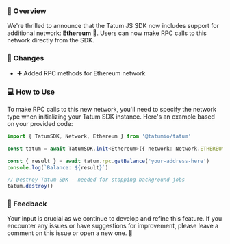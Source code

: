 ### :bookmark_tabs: Overview
We're thrilled to announce that the Tatum JS SDK now includes support for additional network: **Ethereum** :tada:.
Users can now make RPC calls to this network directly from the SDK.

### :wrench: Changes
- :heavy_plus_sign: Added RPC methods for Ethereum network

### :computer: How to Use
To make RPC calls to this new network, you'll need to specify the network type when initializing your Tatum SDK instance. Here's an example based on your provided code:
```typescript
import { TatumSDK, Network, Ethereum } from '@tatumio/tatum'

const tatum = await TatumSDK.init<Ethereum>({ network: Network.ETHEREUM })

const { result } = await tatum.rpc.getBalance('your-address-here')
console.log(`Balance: ${result}`)

// Destroy Tatum SDK - needed for stopping background jobs
tatum.destroy()
```

### :loudspeaker: Feedback
Your input is crucial as we continue to develop and refine this feature. If you encounter any issues or have suggestions for improvement, please leave a comment on this issue or open a new one. :speech_balloon:
